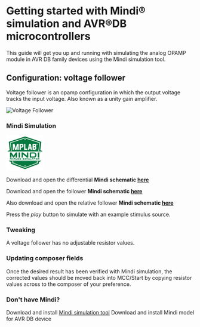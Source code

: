 # Getting started with Mindi® simulation and AVR®DB microcontrollers
This guide will get you up and running with simulating the analog OPAMP module in AVR DB family devices using the Mindi simulation tool.
## Configuration: voltage follower
Voltage follower is an opamp configuration in which the output voltage tracks the input voltage.  Also known as a unity gain amplifier.

![Voltage Follower](https://github.com/xedbg/Mindi_AVRDB_voltagefollower/blob/master/images/configuration.png)

### Mindi Simulation
<img src="images/mplab-mindi-analog-simulator.png" width="100"/>

Download and open the differential **Mindi schematic [here](https://github.com/xedbg/Mindi_AVRDB_voltagefollower/releases/latest/download/Differential_Amplifier.wxsch)**

Download and open the follower **Mindi schematic [here](https://github.com/xedbg/Mindi_AVRDB_voltagefollower/releases/latest/download/Voltage_Follower.wxsch)**

Also download and open the relative follower **Mindi schematic [here](/releases/latest/download/Voltage_Follower.wxsch)**

Press the _play_ button to simulate with an example stimulus source.

### Tweaking
A voltage follower has no adjustable resistor values.

### Updating composer fields
Once the desired result has been verified with Mindi simulation, the corrected values should be moved back into MCC/Start by copying resistor values across to the composer of your preference.

### Don't have Mindi?
Download and install [Mindi simulation tool](https://www.microchip.com/mplab/mplab-mindi)
Download and install Mindi model for AVR DB device
